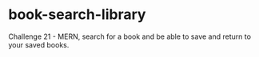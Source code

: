 # book-search-library
Challenge 21 - MERN, search for a book and be able to save and return to your saved books.
